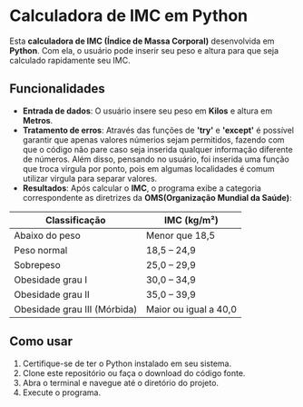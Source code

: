 # Calculadora de IMC em Python

Esta **calculadora de IMC (Índice de Massa Corporal)** desenvolvida em **Python**. Com ela, o usuário pode inserir seu peso e altura para que seja calculado rapidamente seu IMC.

## Funcionalidades

- **Entrada de dados**: O usuário insere seu peso em **Kilos** e altura em **Metros**.
- **Tratamento de erros**: Através das funções de **'try'** e **'except'** é possível garantir que apenas valores númerios sejam permitidos, fazendo com que o código não pare caso seja inserida qualquer informação diferente de números. Além disso, pensando no usuário, foi inserida uma função que troca virgula por ponto, pois em algumas localidades é comum utilizar virgula para separar valores.
- **Resultados**: Após calcular o **IMC**, o programa exibe a categoria correspondente as diretrizes da **OMS(Organização Mundial da Saúde)**:

| **Classificação**              | **IMC (kg/m²)**           |
| ------------------------------ | ------------------------- |
| Abaixo do peso                 | Menor que 18,5            |
| Peso normal                    | 18,5 – 24,9               |
| Sobrepeso                      | 25,0 – 29,9               |
| Obesidade grau I               | 30,0 – 34,9               |
| Obesidade grau II              | 35,0 – 39,9               |
| Obesidade grau III (Mórbida)   | Maior ou igual a 40,0      |

## Como usar

1. Certifique-se de ter o Python instalado em seu sistema.
2. Clone este repositório ou faça o download do código fonte.
3. Abra o terminal e navegue até o diretório do projeto.
4. Execute o programa.
